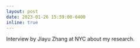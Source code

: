 ```yaml
---
layout: post
date: 2023-01-26 15:59:00-0400
inline: true
---
```


Interview by Jiayu Zhang at NYC about my research.